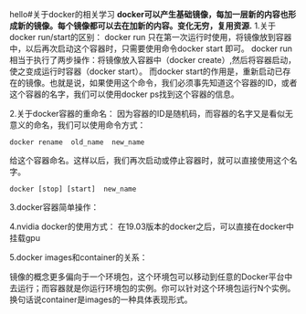 hello#关于docker的相关学习
**docker可以产生基础镜像，每加一层新的内容也形成新的镜像。每个镜像都可以去在加新的内容。变化无穷，复用资源.**
1.关于docker run/start的区别：
docker run 只在第一次运行时使用，将镜像放到容器中，以后再次启动这个容器时，只需要使用命令docker start 即可。
docker run相当于执行了两步操作：将镜像放入容器中（docker create）,然后将容器启动，使之变成运行时容器（docker start）。
而docker start的作用是，重新启动已存在的镜像。也就是说，如果使用这个命令，我们必须事先知道这个容器的ID，或者这个容器的名字，我们可以使用docker ps找到这个容器的信息。

2.关于docker容器的重命名：
因为容器的ID是随机码，而容器的名字又是看似无意义的命名，我们可以使用命令方式：

	docker rename  old_name  new_name
给这个容器命名。这样以后，我们再次启动或停止容器时，就可以直接使用这个名字。

	docker [stop] [start]  new_name

3.docker容器简单操作：

4.nvidia docker的使用方式：
在19.03版本的docker之后，可以直接在docker中挂载gpu

5.docker images和container的关系：

镜像的概念更多偏向于一个环境包，这个环境包可以移动到任意的Docker平台中去运行；而容器就是你运行环境包的实例。你可以针对这个环境包运行N个实例。换句话说container是images的一种具体表现形式。
